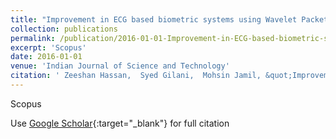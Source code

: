 ```yaml
---
title: "Improvement in ECG based biometric systems using Wavelet Packet Decomposition (WPD) algorithm"
collection: publications
permalink: /publication/2016-01-01-Improvement-in-ECG-based-biometric-systems-using-Wavelet-Packet-Decomposition-WPD-algorithm
excerpt: 'Scopus'
date: 2016-01-01
venue: 'Indian Journal of Science and Technology'
citation: ' Zeeshan Hassan,  Syed Gilani,  Mohsin Jamil, &quot;Improvement in ECG based biometric systems using Wavelet Packet Decomposition (WPD) algorithm.&quot; Indian Journal of Science and Technology, 2016.'
---
```

Scopus

Use [Google Scholar](https://scholar.google.com/scholar?q=Improvement+in+ECG+based+biometric+systems+using+Wavelet+Packet+Decomposition+(WPD)+algorithm){:target="_blank"} for full citation